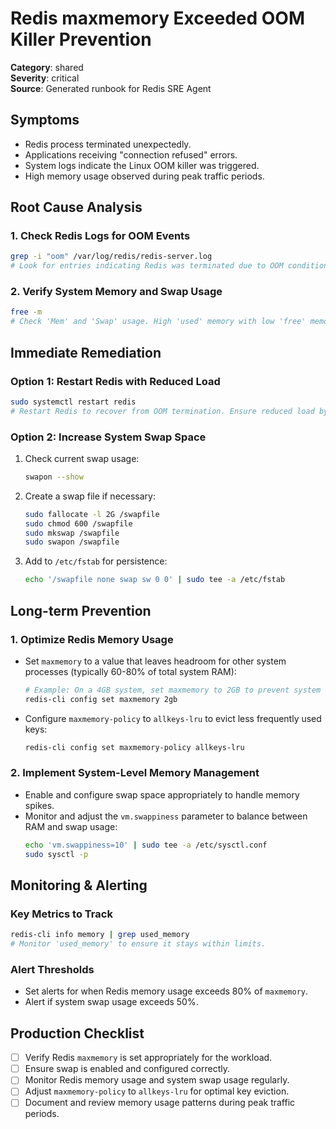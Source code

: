 # Redis maxmemory Exceeded OOM Killer Prevention

**Category**: shared  
**Severity**: critical  
**Source**: Generated runbook for Redis SRE Agent

## Symptoms
- Redis process terminated unexpectedly.
- Applications receiving "connection refused" errors.
- System logs indicate the Linux OOM killer was triggered.
- High memory usage observed during peak traffic periods.

## Root Cause Analysis

### 1. Check Redis Logs for OOM Events
```bash
grep -i "oom" /var/log/redis/redis-server.log
# Look for entries indicating Redis was terminated due to OOM conditions.
```

### 2. Verify System Memory and Swap Usage
```bash
free -m
# Check 'Mem' and 'Swap' usage. High 'used' memory with low 'free' memory and swap indicates system-wide memory pressure.
```

## Immediate Remediation

### Option 1: Restart Redis with Reduced Load
```bash
sudo systemctl restart redis
# Restart Redis to recover from OOM termination. Ensure reduced load by temporarily disabling non-critical services.
```

### Option 2: Increase System Swap Space
1. Check current swap usage:
   ```bash
   swapon --show
   ```
2. Create a swap file if necessary:
   ```bash
   sudo fallocate -l 2G /swapfile
   sudo chmod 600 /swapfile
   sudo mkswap /swapfile
   sudo swapon /swapfile
   ```
3. Add to `/etc/fstab` for persistence:
   ```bash
   echo '/swapfile none swap sw 0 0' | sudo tee -a /etc/fstab
   ```

## Long-term Prevention

### 1. Optimize Redis Memory Usage
- Set `maxmemory` to a value that leaves headroom for other system processes (typically 60-80% of total system RAM):
  ```bash
  # Example: On a 4GB system, set maxmemory to 2GB to prevent system OOM
  redis-cli config set maxmemory 2gb
  ```
- Configure `maxmemory-policy` to `allkeys-lru` to evict less frequently used keys:
  ```bash
  redis-cli config set maxmemory-policy allkeys-lru
  ```

### 2. Implement System-Level Memory Management
- Enable and configure swap space appropriately to handle memory spikes.
- Monitor and adjust the `vm.swappiness` parameter to balance between RAM and swap usage:
  ```bash
  echo 'vm.swappiness=10' | sudo tee -a /etc/sysctl.conf
  sudo sysctl -p
  ```

## Monitoring & Alerting

### Key Metrics to Track
```bash
redis-cli info memory | grep used_memory
# Monitor 'used_memory' to ensure it stays within limits.
```

### Alert Thresholds
- Set alerts for when Redis memory usage exceeds 80% of `maxmemory`.
- Alert if system swap usage exceeds 50%.

## Production Checklist
- [ ] Verify Redis `maxmemory` is set appropriately for the workload.
- [ ] Ensure swap is enabled and configured correctly.
- [ ] Monitor Redis memory usage and system swap usage regularly.
- [ ] Adjust `maxmemory-policy` to `allkeys-lru` for optimal key eviction.
- [ ] Document and review memory usage patterns during peak traffic periods.